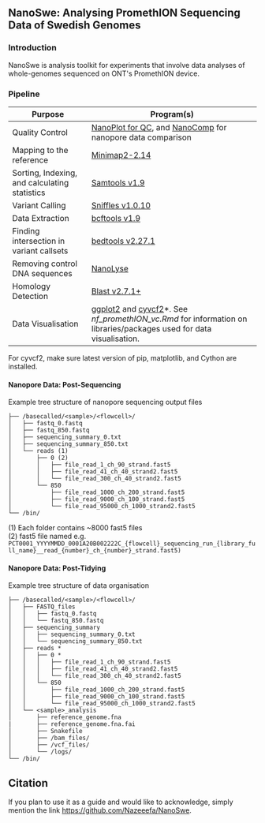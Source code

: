 ## NanoSwe: Analysing PromethION Sequencing Data of Swedish Genomes

### Introduction

NanoSwe is analysis toolkit for experiments that involve data analyses of whole-genomes sequenced on ONT's PromethION device.

### Pipeline

|Purpose |Program(s)|
|---------|-----|
|Quality Control| [NanoPlot for QC](https://github.com/wdecoster/NanoPlot), and [NanoComp](https://github.com/wdecoster/nanocomp) for nanopore data comparison |
|Mapping to the reference|[Minimap2-2.14](https://github.com/lh3/minimap2)|
|Sorting, Indexing, and calculating statistics | [Samtools v1.9](https://github.com/samtools/samtools)|
|Variant Calling|[Sniffles v1.0.10](https://github.com/fritzsedlazeck/Sniffles)|
|Data Extraction|[bcftools v1.9](https://samtools.github.io/bcftools/bcftools.html)|
|Finding intersection in variant callsets| [bedtools v2.27.1](https://github.com/arq5x/bedtools2)|
|Removing control DNA sequences | [NanoLyse](https://github.com/wdecoster/nanolyse)|
| Homology Detection| [Blast v2.7.1+](https://blast.ncbi.nlm.nih.gov/Blast.cgi?CMD=Web&PAGE_TYPE=BlastDocs&DOC_TYPE=Download) |
|Data Visualisation|[ggplot2](https://ggplot2.tidyverse.org/) and [cyvcf2](https://github.com/brentp/cyvcf2)*. See *nf_promethION_vc.Rmd* for information on libraries/packages used for data visualisation.|

For cyvcf2, make sure latest version of pip, matplotlib, and Cython are installed.

#### Nanopore Data: Post-Sequencing 
Example tree structure of nanopore sequencing output files
```
├── /basecalled/<sample>/<flowcell>/
│   ├── fastq_0.fastq
│   ├── fastq_850.fastq
│   ├── sequencing_summary_0.txt
│   ├── sequencing_summary_850.txt
│   └── reads (1)
│       ├── 0 (2)
│       │   ├── file_read_1_ch_90_strand.fast5
│       │   ├── file_read_41_ch_40_strand2.fast5
│       │   └── file_read_300_ch_40_strand2.fast5
│       └── 850
│           ├── file_read_1000_ch_200_strand.fast5
│           ├── file_read_9000_ch_100_strand.fast5
│           └── file_read_95000_ch_1000_strand2.fast5
└── /bin/
```

(1) Each folder contains ~8000 fast5 files <br>
(2) fast5 file named e.g. ```PCT0001_YYYYMMDD_0001A20B002222C_{flowcell}_sequencing_run_{library_full_name}__read_{number}_ch_{number}_strand.fast5)```

#### Nanopore Data: Post-Tidying 
Example tree structure of data organisation
```
├── /basecalled/<sample>/<flowcell>/
│   ├── FASTQ_files
│   │   ├── fastq_0.fastq
│   │   └── fastq_850.fastq
│   ├── sequencing_summary
│   │   ├── sequencing_summary_0.txt
│   │   └── sequencing_summary_850.txt
│   ├── reads *
│   │   ├── 0 *
│   │   │   ├── file_read_1_ch_90_strand.fast5
│   │   │   ├── file_read_41_ch_40_strand2.fast5
│   │   │   └── file_read_300_ch_40_strand2.fast5
│   │   └── 850
│   │       ├── file_read_1000_ch_200_strand.fast5
│   │       ├── file_read_9000_ch_100_strand.fast5
│   │       └── file_read_95000_ch_1000_strand2.fast5
│   └── <sample>_analysis
│       ├── reference_genome.fna
|       ├── reference_genome.fna.fai
│       ├── Snakefile
│       ├── /bam_files/
│       ├── /vcf_files/
│       └── /logs/
└── /bin/
```

## Citation
If you plan to use it as a guide and would like to acknowledge, simply mention the link https://github.com/Nazeeefa/NanoSwe.
